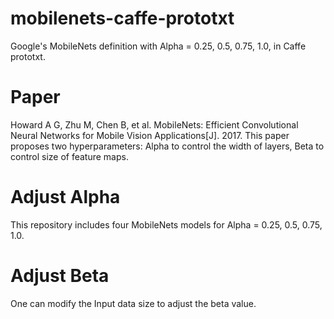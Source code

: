 # mobilenets-caffe-prototxt
Google's MobileNets definition with Alpha = 0.25, 0.5, 0.75, 1.0, in Caffe prototxt.

# Paper
Howard A G, Zhu M, Chen B, et al. MobileNets: Efficient Convolutional Neural Networks for Mobile Vision Applications[J]. 2017. This paper proposes two hyperparameters: Alpha to control the width of layers, Beta to control size of feature maps.

# Adjust Alpha
This repository includes four MobileNets models for Alpha = 0.25, 0.5, 0.75, 1.0.

# Adjust Beta
One can modify the Input data size to adjust the beta value.
